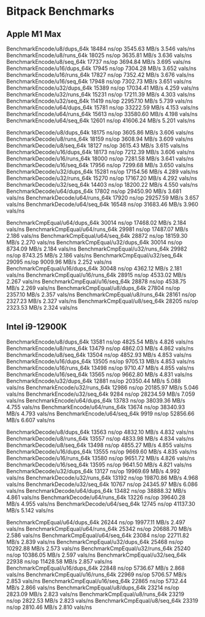 # Bitpack Benchmarks

## Apple M1 Max

BenchmarkEncode/u8/dups_64k         18484 ns/op    3545.63 MB/s      3.546 vals/ns
BenchmarkEncode/u8/runs_64k         18025 ns/op    3635.81 MB/s      3.636 vals/ns
BenchmarkEncode/u8/seq_64k          17737 ns/op    3694.84 MB/s      3.695 vals/ns
BenchmarkEncode/u16/dups_64k        17945 ns/op    7304.28 MB/s      3.652 vals/ns
BenchmarkEncode/u16/runs_64k        17827 ns/op    7352.42 MB/s      3.676 vals/ns
BenchmarkEncode/u16/seq_64k         17948 ns/op    7302.73 MB/s      3.651 vals/ns
BenchmarkEncode/u32/dups_64k        15389 ns/op    17034.41 MB/s     4.259 vals/ns
BenchmarkEncode/u32/runs_64k        15231 ns/op    17211.39 MB/s     4.303 vals/ns
BenchmarkEncode/u32/seq_64k         11419 ns/op    22957.10 MB/s     5.739 vals/ns
BenchmarkEncode/u64/dups_64k        15781 ns/op    33222.59 MB/s     4.153 vals/ns
BenchmarkEncode/u64/runs_64k        15613 ns/op    33580.60 MB/s     4.198 vals/ns
BenchmarkEncode/u64/seq_64k         12601 ns/op    41606.24 MB/s     5.201 vals/ns

BenchmarkDecode/u8/dups_64k         18175 ns/op    3605.86 MB/s      3.606 vals/ns
BenchmarkDecode/u8/runs_64k         18159 ns/op    3608.94 MB/s      3.609 vals/ns
BenchmarkDecode/u8/seq_64k          18127 ns/op    3615.43 MB/s      3.615 vals/ns
BenchmarkDecode/u16/dups_64k        18173 ns/op    7212.39 MB/s      3.606 vals/ns
BenchmarkDecode/u16/runs_64k        18000 ns/op    7281.58 MB/s      3.641 vals/ns
BenchmarkDecode/u16/seq_64k         17956 ns/op    7299.68 MB/s      3.650 vals/ns
BenchmarkDecode/u32/dups_64k        15281 ns/op    17154.56 MB/s     4.289 vals/ns
BenchmarkDecode/u32/runs_64k        15270 ns/op    17167.20 MB/s     4.292 vals/ns
BenchmarkDecode/u32/seq_64k         14403 ns/op    18200.22 MB/s     4.550 vals/ns
BenchmarkDecode/u64/dups_64k        17802 ns/op    29450.90 MB/s     3.681 vals/ns
BenchmarkDecode/u64/runs_64k        17920 ns/op    29257.59 MB/s     3.657 vals/ns
BenchmarkDecode/u64/seq_64k         16548 ns/op    31683.46 MB/s     3.960 vals/ns

BenchmarkCmpEqual/u64/dups_64k      30014 ns/op    17468.02 MB/s     2.184 vals/ns
BenchmarkCmpEqual/u64/runs_64k      29981 ns/op    17487.07 MB/s     2.186 vals/ns
BenchmarkCmpEqual/u64/seq_64k       28872 ns/op    18159.30 MB/s     2.270 vals/ns
BenchmarkCmpEqual/u32/dups_64k      30014 ns/op    8734.09 MB/s      2.184 vals/ns
BenchmarkCmpEqual/u32/runs_64k      29982 ns/op    8743.25 MB/s      2.186 vals/ns
BenchmarkCmpEqual/u32/seq_64k       29095 ns/op    9009.96 MB/s      2.252 vals/ns
BenchmarkCmpEqual/u16/dups_64k      30048 ns/op    4362.12 MB/s      2.181 vals/ns
BenchmarkCmpEqual/u16/runs_64k      28915 ns/op    4533.02 MB/s      2.267 vals/ns
BenchmarkCmpEqual/u16/seq_64k       28878 ns/op    4538.75 MB/s      2.269 vals/ns
BenchmarkCmpEqual/u8/dups_64k       27804 ns/op    2357.10 MB/s      2.357 vals/ns
BenchmarkCmpEqual/u8/runs_64k       28161 ns/op    2327.23 MB/s      2.327 vals/ns
BenchmarkCmpEqual/u8/seq_64k        28205 ns/op    2323.53 MB/s      2.324 vals/ns

## Intel i9-12900K

BenchmarkEncode/u8/dups_64k         13581 ns/op    4825.54 MB/s      4.826 vals/ns
BenchmarkEncode/u8/runs_64k         13479 ns/op    4862.03 MB/s      4.862 vals/ns
BenchmarkEncode/u8/seq_64k          13504 ns/op    4852.93 MB/s      4.853 vals/ns
BenchmarkEncode/u16/dups_64k        13505 ns/op    9705.13 MB/s      4.853 vals/ns
BenchmarkEncode/u16/runs_64k        13498 ns/op    9710.47 MB/s      4.855 vals/ns
BenchmarkEncode/u16/seq_64k         13565 ns/op    9662.80 MB/s      4.831 vals/ns
BenchmarkEncode/u32/dups_64k        12881 ns/op    20350.44 MB/s     5.088 vals/ns
BenchmarkEncode/u32/runs_64k        12986 ns/op    20185.97 MB/s     5.046 vals/ns
BenchmarkEncode/u32/seq_64k          9284 ns/op    28234.59 MB/s     7.059 vals/ns
BenchmarkEncode/u64/dups_64k        13783 ns/op    38039.36 MB/s     4.755 vals/ns
BenchmarkEncode/u64/runs_64k        13674 ns/op    38340.93 MB/s     4.793 vals/ns
BenchmarkEncode/u64/seq_64k          9919 ns/op    52856.66 MB/s     6.607 vals/ns

BenchmarkDecode/u8/dups_64k         13563 ns/op    4832.10 MB/s      4.832 vals/ns
BenchmarkDecode/u8/runs_64k         13557 ns/op    4833.98 MB/s      4.834 vals/ns
BenchmarkDecode/u8/seq_64k          13498 ns/op    4855.27 MB/s      4.855 vals/ns
BenchmarkDecode/u16/dups_64k        13555 ns/op    9669.60 MB/s      4.835 vals/ns
BenchmarkDecode/u16/runs_64k        13580 ns/op    9651.72 MB/s      4.826 vals/ns
BenchmarkDecode/u16/seq_64k         13595 ns/op    9641.50 MB/s      4.821 vals/ns
BenchmarkDecode/u32/dups_64k        13127 ns/op    19969.69 MB/s     4.992 vals/ns
BenchmarkDecode/u32/runs_64k        13192 ns/op    19870.86 MB/s     4.968 vals/ns
BenchmarkDecode/u32/seq_64k         10767 ns/op    24345.97 MB/s     6.086 vals/ns
BenchmarkDecode/u64/dups_64k        13482 ns/op    38888.32 MB/s     4.861 vals/ns
BenchmarkDecode/u64/runs_64k        13226 ns/op    39640.28 MB/s     4.955 vals/ns
BenchmarkDecode/u64/seq_64k         12745 ns/op    41137.30 MB/s     5.142 vals/ns

BenchmarkCmpEqual/u64/dups_64k      26244 ns/op    19977.11 MB/s     2.497 vals/ns
BenchmarkCmpEqual/u64/runs_64k      25342 ns/op    20688.70 MB/s     2.586 vals/ns
BenchmarkCmpEqual/u64/seq_64k       23084 ns/op    22711.82 MB/s     2.839 vals/ns
BenchmarkCmpEqual/u32/dups_64k      25468 ns/op    10292.88 MB/s     2.573 vals/ns
BenchmarkCmpEqual/u32/runs_64k      25240 ns/op    10386.05 MB/s     2.597 vals/ns
BenchmarkCmpEqual/u32/seq_64k       22938 ns/op    11428.58 MB/s     2.857 vals/ns
BenchmarkCmpEqual/u16/dups_64k      22848 ns/op    5736.67 MB/s      2.868 vals/ns
BenchmarkCmpEqual/u16/runs_64k      22969 ns/op    5706.57 MB/s      2.853 vals/ns
BenchmarkCmpEqual/u16/seq_64k       22865 ns/op    5732.44 MB/s      2.866 vals/ns
BenchmarkCmpEqual/u8/dups_64k       23214 ns/op    2823.09 MB/s      2.823 vals/ns
BenchmarkCmpEqual/u8/runs_64k       23219 ns/op    2822.53 MB/s      2.823 vals/ns
BenchmarkCmpEqual/u8/seq_64k        23319 ns/op    2810.46 MB/s      2.810 vals/ns
